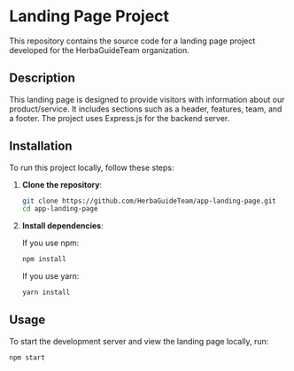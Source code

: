 # Landing Page Project

This repository contains the source code for a landing page project developed for the HerbaGuideTeam organization.

## Description

This landing page is designed to provide visitors with information about our product/service. It includes sections such as a header, features, team, and a footer. The project uses Express.js for the backend server.

## Installation

To run this project locally, follow these steps:

1. **Clone the repository**:

    ```bash
    git clone https://github.com/HerbaGuideTeam/app-landing-page.git
    cd app-landing-page
    ```

2. **Install dependencies**:

    If you use npm:

    ```bash
    npm install
    ```

    If you use yarn:

    ```bash
    yarn install
    ```

## Usage

To start the development server and view the landing page locally, run:

```bash
npm start
